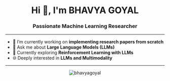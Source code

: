 <h1 align="center">Hi 👋, I'm BHAVYA GOYAL</h1>
<h3 align="center">Passionate Machine Learning Researcher</h3>

---

- 🔭 I’m currently working on **implementing research papers from scratch**
- 💬 Ask me about **Large Language Models (LLMs)**
- 🧠 Currently exploring **Reinforcement Learning with LLMs**
- 🌐 Deeply interested in **LLMs and Multimodality**

---

<p align="center">
  <img src="https://github-readme-stats.vercel.app/api?username=777bhavya&show_icons=true&theme=radical" alt="bhavyagoyal" />
</p>


